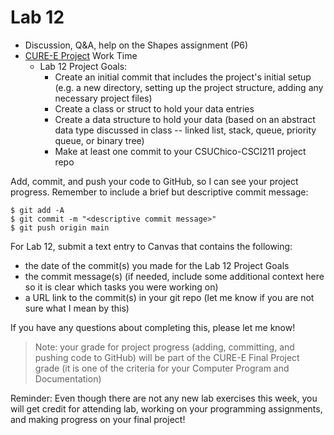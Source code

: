 # Lab 12

* Discussion, Q&A, help on the Shapes assignment (P6)
* [CURE-E Project](https://github.com/shelleywong/CSCI211-Course-Materials/blob/main/CURE-E/finalProject.md) Work Time
  - Lab 12 Project Goals:
    - Create an initial commit that includes the project's initial setup (e.g. a new directory, setting up the project structure, adding any necessary project files)
    - Create a class or struct to hold your data entries
    - Create a data structure to hold your data (based on an abstract data type discussed in class -- linked list, stack, queue, priority queue, or binary tree)
    - Make at least one commit to your CSUChico-CSCI211 project repo<br>

Add, commit, and push your code to GitHub, so I can see your project progress. Remember to include a brief but descriptive commit message:
```
$ git add -A
$ git commit -m "<descriptive commit message>"
$ git push origin main
```

For Lab 12, submit a text entry to Canvas that contains the following:

* the date of the commit(s) you made for the Lab 12 Project Goals
* the commit message(s) (if needed, include some additional context here so it is clear which tasks you were working on)
* a URL link to the commit(s) in your git repo (let me know if you are not sure what I mean by this)

If you have any questions about completing this, please let me know!

> Note: your grade for project progress (adding, committing, and pushing code to GitHub) will be part of the CURE-E Final Project grade (it is one of the criteria for your Computer Program and Documentation)

Reminder: Even though there are not any new lab exercises this week, you will get credit for attending lab, working on your programming assignments, and making progress on your final project!
